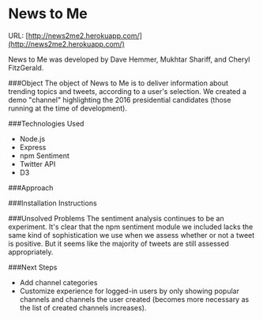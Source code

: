 # News to Me
URL: [http://news2me2.herokuapp.com/](http://news2me2.herokuapp.com/)

News to Me was developed by Dave Hemmer, Mukhtar Shariff, and Cheryl FitzGerald.

###Object
The object of News to Me is to deliver information about trending topics and tweets, according to a user's selection. We created a demo "channel" highlighting the 2016 presidential candidates (those running at the time of development).

###Technologies Used
* Node.js
* Express
* npm Sentiment
* Twitter API
* D3

###Approach

###Installation Instructions

###Unsolved Problems
The sentiment analysis continues to be an experiment. It's clear that the npm sentiment module we included lacks the same kind of sophistication we use when we assess whether or not a tweet is positive. But it seems like the majority of tweets are still assessed appropriately.

###Next Steps
* Add channel categories
* Customize experience for logged-in users by only showing popular channels and channels the user created (becomes more necessary as the list of created channels increases).